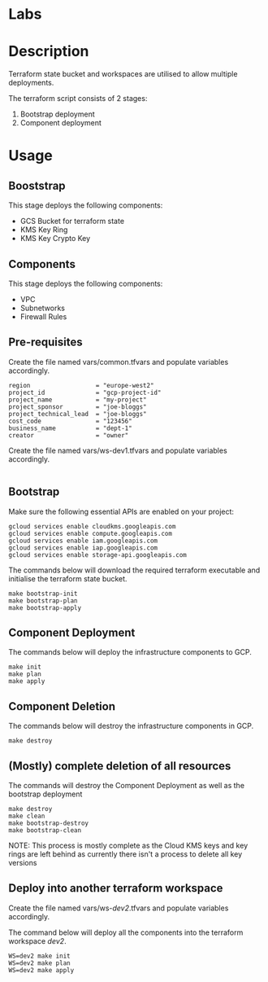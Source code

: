 # Labs

# Description
Terraform state bucket and workspaces are utilised to allow multiple deployments.

The terraform script consists of 2 stages:
1. Bootstrap deployment
1. Component deployment


# Usage
## Booststrap
This stage deploys the following components:
* GCS Bucket for terraform state
* KMS Key Ring
* KMS Key Crypto Key

## Components
This stage deploys the following components:
* VPC
* Subnetworks
* Firewall Rules

## Pre-requisites
Create the file named vars/common.tfvars and populate variables accordingly.
```hcl-terraform
region                  = "europe-west2"
project_id              = "gcp-project-id"
project_name            = "my-project"
project_sponsor         = "joe-bloggs"
project_technical_lead  = "joe-bloggs"
cost_code               = "123456"
business_name           = "dept-1"
creator                 = "owner"
```

Create the file named vars/ws-dev1.tfvars and populate variables accordingly.
```hcl-terraform

```

## Bootstrap
Make sure the following essential APIs are enabled on your project:

```
gcloud services enable cloudkms.googleapis.com
gcloud services enable compute.googleapis.com
gcloud services enable iam.googleapis.com
gcloud services enable iap.googleapis.com
gcloud services enable storage-api.googleapis.com
```

The commands below will download the required terraform executable and initialise the terraform state bucket.
```
make bootstrap-init
make bootstrap-plan
make bootstrap-apply
```

## Component Deployment
The commands below will deploy the infrastructure components to GCP.
```
make init 
make plan 
make apply
```

## Component Deletion
The commands below will destroy the infrastructure components in GCP.
```
make destroy
 ```


## (Mostly) complete deletion of all resources
The commands will destroy the Component Deployment as well as the bootstrap deployment
```
make destroy
make clean
make bootstrap-destroy
make bootstrap-clean
```

NOTE: This process is mostly complete as the Cloud KMS keys and key rings are left behind as currently there isn't a process to delete all key versions

## Deploy into another terraform workspace
Create the file named vars/ws-*dev2*.tfvars and populate variables accordingly.

The command below will deploy all the components into the terraform workspace *dev2*.
```
WS=dev2 make init 
WS=dev2 make plan 
WS=dev2 make apply
```
